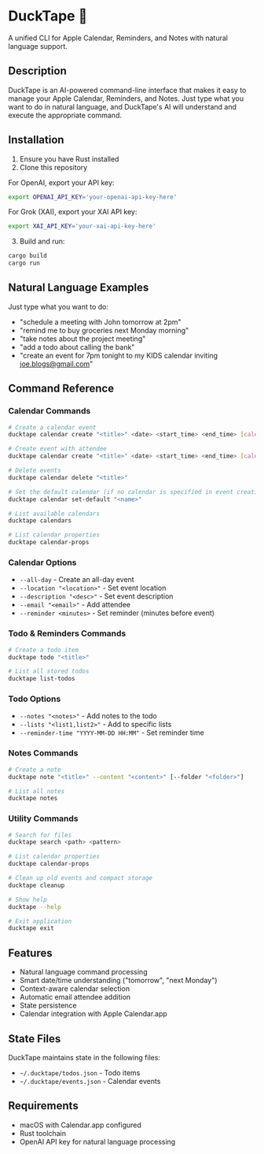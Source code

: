 # DuckTape 🦆

A unified CLI for Apple Calendar, Reminders, and Notes with natural language support.

## Description

DuckTape is an AI-powered command-line interface that makes it easy to manage your Apple Calendar, Reminders, and Notes. Just type what you want to do in natural language, and DuckTape's AI will understand and execute the appropriate command.

## Installation

1. Ensure you have Rust installed
2. Clone this repository

For OpenAI, export your API key:
```bash
export OPENAI_API_KEY='your-openai-api-key-here'
```

For Grok (XAI), export your XAI API key:
```bash
export XAI_API_KEY='your-xai-api-key-here'
```

3. Build and run:
```bash
cargo build
cargo run
```

## Natural Language Examples

Just type what you want to do:
- "schedule a meeting with John tomorrow at 2pm"
- "remind me to buy groceries next Monday morning"
- "take notes about the project meeting"
- "add a todo about calling the bank"
- "create an event for 7pm tonight to my KIDS calendar inviting joe.blogs@gmail.com"

## Command Reference

### Calendar Commands
```bash
# Create a calendar event
ducktape calendar create "<title>" <date> <start_time> <end_time> [calendar]

# Create event with attendee
ducktape calendar create "<title>" <date> <start_time> <end_time> [calendar] --email "attendee@example.com"

# Delete events
ducktape calendar delete "<title>"

# Set the default calendar (if no calendar is specified in event creation, this calendar will be used)
ducktape calendar set-default "<name>"

# List available calendars
ducktape calendars

# List calendar properties
ducktape calendar-props
```

### Calendar Options
- `--all-day` - Create an all-day event
- `--location "<location>"` - Set event location
- `--description "<desc>"` - Set event description
- `--email "<email>"` - Add attendee
- `--reminder <minutes>` - Set reminder (minutes before event)

### Todo & Reminders Commands
```bash
# Create a todo item
ducktape todo "<title>"

# List all stored todos
ducktape list-todos
```

### Todo Options
- `--notes "<notes>"` - Add notes to the todo
- `--lists "<list1,list2>"` - Add to specific lists
- `--reminder-time "YYYY-MM-DD HH:MM"` - Set reminder time

### Notes Commands
```bash
# Create a note
ducktape note "<title>" --content "<content>" [--folder "<folder>"]

# List all notes
ducktape notes
```

### Utility Commands
```bash
# Search for files
ducktape search <path> <pattern>

# List calendar properties
ducktape calendar-props

# Clean up old events and compact storage
ducktape cleanup

# Show help
ducktape --help

# Exit application
ducktape exit
```

## Features

- Natural language command processing
- Smart date/time understanding ("tomorrow", "next Monday")
- Context-aware calendar selection
- Automatic email attendee addition
- State persistence
- Calendar integration with Apple Calendar.app

## State Files

DuckTape maintains state in the following files:
- `~/.ducktape/todos.json` - Todo items
- `~/.ducktape/events.json` - Calendar events

## Requirements

- macOS with Calendar.app configured
- Rust toolchain
- OpenAI API key for natural language processing